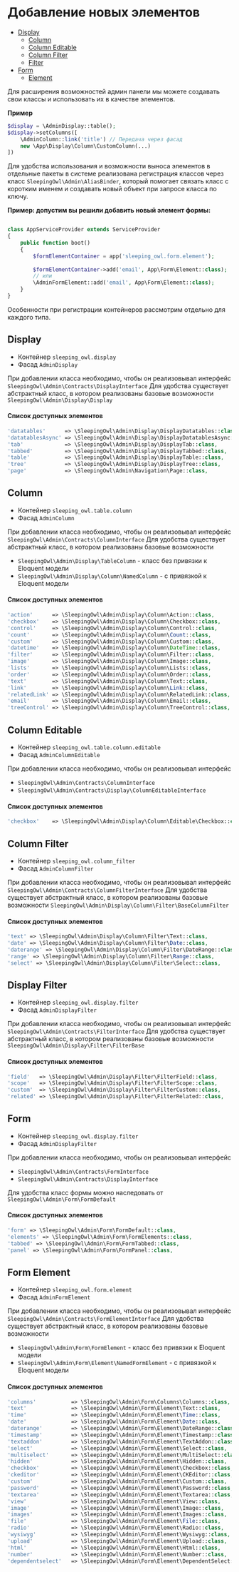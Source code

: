 # Добавление новых элементов

 - [Display](#display)
    - [Column](#column)
    - [Column Editable](#column-editable)
    - [Column Filter](#column-filter)
    - [Filter](#display-filter)
 - [Form](#form)
    - [Element](#form-element)


Для расширения возможностей админ панели мы можете создавать свои классы и использовать их в качестве элементов.

**Пример**

```php
$display = \AdminDisplay::table();
$display->setColumns([
	\AdminColumn::link('title') // Передача через фасад
	new \App\Display\Column\CustomColumn(...)
])
```

Для удобства использования и возможности выноса элементов в отдельные пакеты в системе реализована регистрация классов
через класс `SleepingOwl\Admin\AliasBinder`, который помогает связать класс с коротким именем и создавать новый объект 
при запросе класса по ключу.

**Пример: допустим вы решили добавить новый элемент формы:**
```php

class AppServiceProvider extends ServiceProvider
{
	public function boot() 
	{
		$formElementContainer = app('sleeping_owl.form.element');
		
		$formElementContainer->add('email', App\Form\Element::class);
		// или
		\AdminFormElement::add('email', App\Form\Element::class);
	}
}
```

Особенности при регистрации контейнеров рассмотрим отдельно для каждого типа.

<a name="display"></a>
## Display

 - Контейнер `sleeping_owl.display`
 - Фасад `AdminDisplay`

При добавлении класса необходимо, чтобы он реализовывал интерфейс `SleepingOwl\Admin\Contracts\DisplayInterface`
Для удобства существует абстрактный класс, в котором реализованы базовые возможности `SleepingOwl\Admin\Display\Display`

#### Список доступных элементов
```php
'datatables'      => \SleepingOwl\Admin\Display\DisplayDatatables::class,
'datatablesAsync' => \SleepingOwl\Admin\Display\DisplayDatatablesAsync::class,
'tab'             => \SleepingOwl\Admin\Display\DisplayTab::class,
'tabbed'          => \SleepingOwl\Admin\Display\DisplayTabbed::class,
'table'           => \SleepingOwl\Admin\Display\DisplayTable::class,
'tree'            => \SleepingOwl\Admin\Display\DisplayTree::class,
'page'            => \SleepingOwl\Admin\Navigation\Page::class,
```


<a name="column"></a>
## Column

 - Контейнер `sleeping_owl.table.column`
 - Фасад `AdminColumn`
 
При добавлении класса необходимо, чтобы он реализовывал интерфейс `SleepingOwl\Admin\Contracts\ColumnInterface`
Для удобства существует абстрактный класс, в котором реализованы базовые возможности 
 - `SleepingOwl\Admin\Display\TableColumn` - класс без привязки к Eloquent модели
 - `SleepingOwl\Admin\Display\Column\NamedColumn` - с привязкой к Eloquent модели
 
#### Список доступных элементов
```php
'action'      => \SleepingOwl\Admin\Display\Column\Action::class,
'checkbox'    => \SleepingOwl\Admin\Display\Column\Checkbox::class,
'control'     => \SleepingOwl\Admin\Display\Column\Control::class,
'count'       => \SleepingOwl\Admin\Display\Column\Count::class,
'custom'      => \SleepingOwl\Admin\Display\Column\Custom::class,
'datetime'    => \SleepingOwl\Admin\Display\Column\DateTime::class,
'filter'      => \SleepingOwl\Admin\Display\Column\Filter::class,
'image'       => \SleepingOwl\Admin\Display\Column\Image::class,
'lists'       => \SleepingOwl\Admin\Display\Column\Lists::class,
'order'       => \SleepingOwl\Admin\Display\Column\Order::class,
'text'        => \SleepingOwl\Admin\Display\Column\Text::class,
'link'        => \SleepingOwl\Admin\Display\Column\Link::class,
'relatedLink' => \SleepingOwl\Admin\Display\Column\RelatedLink::class,
'email'       => \SleepingOwl\Admin\Display\Column\Email::class,
'treeControl' => \SleepingOwl\Admin\Display\Column\TreeControl::class,
```


<a name="column-editable"></a>
## Column Editable

 - Контейнер `sleeping_owl.table.column.editable`
 - Фасад `AdminColumnEditable`
 
При добавлении класса необходимо, чтобы он реализовывал интерфейс 
 - `SleepingOwl\Admin\Contracts\ColumnInterface`
 - `SleepingOwl\Admin\Contracts\Display\ColumnEditableInterface`
 
#### Список доступных элементов
```php
'checkbox'    => \SleepingOwl\Admin\Display\Column\Editable\Checkbox::class,
```


<a name="column-filter"></a>
## Column Filter

 - Контейнер `sleeping_owl.column_filter`
 - Фасад `AdminColumnFilter`
 
При добавлении класса необходимо, чтобы он реализовывал интерфейс `SleepingOwl\Admin\Contracts\ColumnFilterInterface`
Для удобства существует абстрактный класс, в котором реализованы базовые возможности `SleepingOwl\Admin\Display\Column\Filter\BaseColumnFilter`

#### Список доступных элементов
```php
'text' => \SleepingOwl\Admin\Display\Column\Filter\Text::class,
'date' => \SleepingOwl\Admin\Display\Column\Filter\Date::class,
'daterange' => \SleepingOwl\Admin\Display\Column\Filter\DateRange::class,
'range' => \SleepingOwl\Admin\Display\Column\Filter\Range::class,
'select' => \SleepingOwl\Admin\Display\Column\Filter\Select::class,
```

<a name="display-filter"></a>
## Display Filter

 - Контейнер `sleeping_owl.display.filter`
 - Фасад `AdminDisplayFilter`
 
При добавлении класса необходимо, чтобы он реализовывал интерфейс `SleepingOwl\Admin\Contracts\FilterInterface`
Для удобства существует абстрактный класс, в котором реализованы базовые возможности `SleepingOwl\Admin\Display\Filter\FilterBase`

#### Список доступных элементов
```php
'field'   => \SleepingOwl\Admin\Display\Filter\FilterField::class,
'scope'   => \SleepingOwl\Admin\Display\Filter\FilterScope::class,
'custom'  => \SleepingOwl\Admin\Display\Filter\FilterCustom::class,
'related' => \SleepingOwl\Admin\Display\Filter\FilterRelated::class,
```

<a name="form"></a>
## Form

 - Контейнер `sleeping_owl.display.filter`
 - Фасад `AdminDisplayFilter`
 
При добавлении класса необходимо, чтобы он реализовывал интерфейс 
 - `SleepingOwl\Admin\Contracts\FormInterface`
 - `SleepingOwl\Admin\Contracts\DisplayInterface`
 
Для удобства класс формы можно наследовать от `SleepingOwl\Admin\Form\FormDefault`

#### Список доступных элементов
```php
'form' => \SleepingOwl\Admin\Form\FormDefault::class,
'elements' => \SleepingOwl\Admin\Form\FormElements::class,
'tabbed' => \SleepingOwl\Admin\Form\FormTabbed::class,
'panel' => \SleepingOwl\Admin\Form\FormPanel::class,
```

<a name="form-element"></a>
## Form Element

 - Контейнер `sleeping_owl.form.element`
 - Фасад `AdminFormElement`
 
При добавлении класса необходимо, чтобы он реализовывал интерфейс `SleepingOwl\Admin\Contracts\FormElementInterface`
Для удобства существует абстрактный класс, в котором реализованы базовые возможности 
 - `SleepingOwl\Admin\Form\FormElement` - класс без привязки к Eloquent модели
 - `SleepingOwl\Admin\Form\Element\NamedFormElement` - с привязкой к Eloquent модели

#### Список доступных элементов
```php
'columns'           => \SleepingOwl\Admin\Form\Columns\Columns::class,
'text'              => \SleepingOwl\Admin\Form\Element\Text::class,
'time'              => \SleepingOwl\Admin\Form\Element\Time::class,
'date'              => \SleepingOwl\Admin\Form\Element\Date::class,
'daterange'         => \SleepingOwl\Admin\Form\Element\DateRange::class,
'timestamp'         => \SleepingOwl\Admin\Form\Element\Timestamp::class,
'textaddon'         => \SleepingOwl\Admin\Form\Element\TextAddon::class,
'select'            => \SleepingOwl\Admin\Form\Element\Select::class,
'multiselect'       => \SleepingOwl\Admin\Form\Element\MultiSelect::class,
'hidden'            => \SleepingOwl\Admin\Form\Element\Hidden::class,
'checkbox'          => \SleepingOwl\Admin\Form\Element\Checkbox::class,
'ckeditor'          => \SleepingOwl\Admin\Form\Element\CKEditor::class,
'custom'            => \SleepingOwl\Admin\Form\Element\Custom::class,
'password'          => \SleepingOwl\Admin\Form\Element\Password::class,
'textarea'          => \SleepingOwl\Admin\Form\Element\Textarea::class,
'view'              => \SleepingOwl\Admin\Form\Element\View::class,
'image'             => \SleepingOwl\Admin\Form\Element\Image::class,
'images'            => \SleepingOwl\Admin\Form\Element\Images::class,
'file'              => \SleepingOwl\Admin\Form\Element\File::class,
'radio'             => \SleepingOwl\Admin\Form\Element\Radio::class,
'wysiwyg'           => \SleepingOwl\Admin\Form\Element\Wysiwyg::class,
'upload'            => \SleepingOwl\Admin\Form\Element\Upload::class,
'html'              => \SleepingOwl\Admin\Form\Element\Html::class,
'number'            => \SleepingOwl\Admin\Form\Element\Number::class,
'dependentselect'   => \SleepingOwl\Admin\Form\Element\DependentSelect::class,
```
